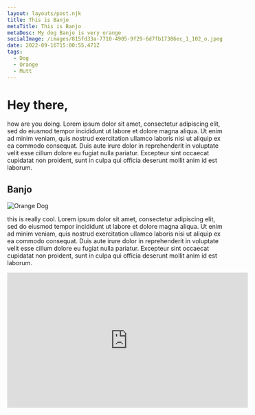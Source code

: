```yaml
---
layout: layouts/post.njk
title: This is Banjo
metaTitle: This is Banjo
metaDesc: My dog Banjo is very orange
socialImage: /images/815fd33a-7710-4905-9f29-6d7fb17386ec_1_102_o.jpeg
date: 2022-09-16T15:00:55.471Z
tags:
  - Dog
  - Orange
  - Mutt
---
```

# H﻿ey there,

h﻿ow are you doing. Lorem ipsum dolor sit amet, consectetur adipiscing elit, sed do eiusmod tempor incididunt ut labore et dolore magna aliqua. Ut enim ad minim veniam, quis nostrud exercitation ullamco laboris nisi ut aliquip ex ea commodo consequat. Duis aute irure dolor in reprehenderit in voluptate velit esse cillum dolore eu fugiat nulla pariatur. Excepteur sint occaecat cupidatat non proident, sunt in culpa qui officia deserunt mollit anim id est laborum.

## B﻿anjo

![Orange Dog](/images/815fd33a-7710-4905-9f29-6d7fb17386ec_1_102_o.jpeg "Banjo")

t﻿his is really cool. Lorem ipsum dolor sit amet, consectetur adipiscing elit, sed do eiusmod tempor incididunt ut labore et dolore magna aliqua. Ut enim ad minim veniam, quis nostrud exercitation ullamco laboris nisi ut aliquip ex ea commodo consequat. Duis aute irure dolor in reprehenderit in voluptate velit esse cillum dolore eu fugiat nulla pariatur. Excepteur sint occaecat cupidatat non proident, sunt in culpa qui officia deserunt mollit anim id est laborum.

<iframe width="560" height="315" src="https://www.youtube.com/embed/eRBOgtp0Hac" frameborder="0" allow="accelerometer; autoplay; encrypted-media; gyroscope; picture-in-picture" allowfullscreen></iframe>